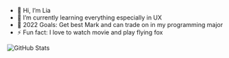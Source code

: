 - 👋 Hi, I’m Lia
- 🌱 I’m currently learning everything especially in UX
- 🥅 2022 Goals: Get best Mark and can trade on in my programming major
- ⚡ Fun fact: I love to watch movie and play flying fox


![GitHub Stats](https://github-readme-stats.vercel.app/api?username=dhiyaaamalia00&theme=radical)
